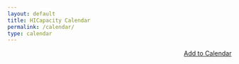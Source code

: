 ```yaml
---
layout: default
title: HICapacity Calendar
permalink: /calendar/
type: calendar
---
```

<script src="//cdnjs.cloudflare.com/ajax/libs/moment.js/2.7.0/moment.min.js"></script>
<script src="/js/fullcalendar.min.js"></script>
<script src="/js/gcal.js"></script>
<script src="/js/hicap.calendar.js"></script>

<div class="post">
<div id="loading"></div>
<div id="calendar"></div>
<div style="float:right">
<a href="http://www.google.com/calendar/render?cid=https%3A%2F%2Fwww.google.com%2Fcalendar%2Ffeeds%2Fhicapacity.org_vgo8qpscrk4hif3veoka112434%2540group.calendar.google.com%2Fpublic%2Fbasic"><span class="glyphicon glyphicon-plus"></span> Add to Calendar</a>
</div>
<br style="clear: both" />
</div>